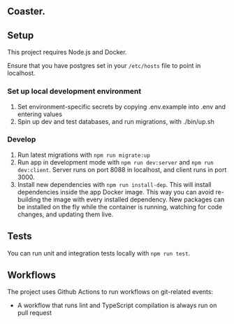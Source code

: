Coaster.
--------

## Setup

This project requires Node.js and Docker.

Ensure that you have postgres set in your `/etc/hosts` file to point in localhost.

### Set up local development environment

1. Set environment-specific secrets by copying .env.example into .env and entering values
2. Spin up dev and test databases, and run migrations, with ./bin/up.sh

### Develop

1. Run latest migrations with `npm run migrate:up`
2. Run app in development mode with `npm run dev:server` and `npm run dev:client`. Server runs on port 8088 in localhost, and client runs in port 3000.
3. Install new dependencies with `npm run install-dep`. This will install dependencies inside the app Docker image. This way you can avoid re-building the image with every installed dependency. New packages can be installed on the fly while the container is running, watching for code changes, and updating them live.

## Tests

You can run unit and integration tests locally with `npm run test`.

## Workflows

The project uses Github Actions to run workflows on git-related events:

- A workflow that runs lint and TypeScript compilation is always run on pull request

